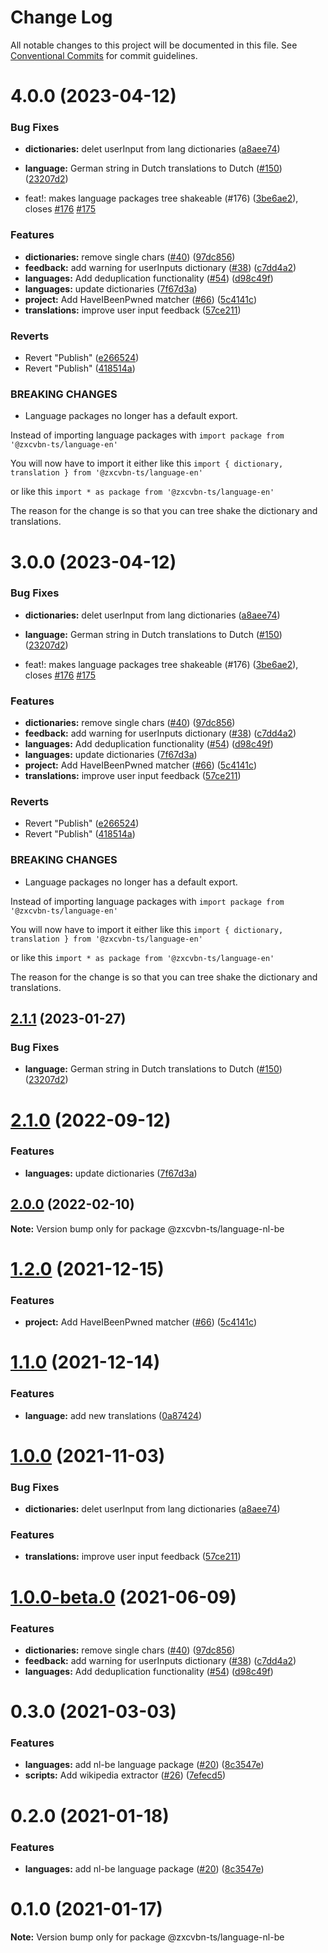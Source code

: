 # Change Log

All notable changes to this project will be documented in this file.
See [Conventional Commits](https://conventionalcommits.org) for commit guidelines.

# 4.0.0 (2023-04-12)

### Bug Fixes

- **dictionaries:** delet userInput from lang dictionaries ([a8aee74](https://github.com/zxcvbn-ts/zxcvbn/commit/a8aee74aec1e01e8c9948a10be83422ba0ed1fbb))
- **language:** German string in Dutch translations to Dutch ([#150](https://github.com/zxcvbn-ts/zxcvbn/issues/150)) ([23207d2](https://github.com/zxcvbn-ts/zxcvbn/commit/23207d2fcbfa1cdac521bce6349caef65094b483))

- feat!: makes language packages tree shakeable (#176) ([3be6ae2](https://github.com/zxcvbn-ts/zxcvbn/commit/3be6ae2ae3f4ff7ade756df50c60274cbc2b0e20)), closes [#176](https://github.com/zxcvbn-ts/zxcvbn/issues/176) [#175](https://github.com/zxcvbn-ts/zxcvbn/issues/175)

### Features

- **dictionaries:** remove single chars ([#40](https://github.com/zxcvbn-ts/zxcvbn/issues/40)) ([97dc856](https://github.com/zxcvbn-ts/zxcvbn/commit/97dc8562a4176f34c10fbb1cefce8d55cfbae25a))
- **feedback:** add warning for userInputs dictionary ([#38](https://github.com/zxcvbn-ts/zxcvbn/issues/38)) ([c7dd4a2](https://github.com/zxcvbn-ts/zxcvbn/commit/c7dd4a27cdd787b91b0234d88fbf3340738e9027))
- **languages:** Add deduplication functionality ([#54](https://github.com/zxcvbn-ts/zxcvbn/issues/54)) ([d98c49f](https://github.com/zxcvbn-ts/zxcvbn/commit/d98c49f11f05109f16ac4d5fbdd8cb1c0805eb1d))
- **languages:** update dictionaries ([7f67d3a](https://github.com/zxcvbn-ts/zxcvbn/commit/7f67d3a71ef3b1136fc965c21d9febbfa3e74193))
- **project:** Add HaveIBeenPwned matcher ([#66](https://github.com/zxcvbn-ts/zxcvbn/issues/66)) ([5c4141c](https://github.com/zxcvbn-ts/zxcvbn/commit/5c4141cd34f6566fe753ce76572f74bb8229b414))
- **translations:** improve user input feedback ([57ce211](https://github.com/zxcvbn-ts/zxcvbn/commit/57ce211883018e08a454b9dfc1983ac19ced9787))

### Reverts

- Revert "Publish" ([e266524](https://github.com/zxcvbn-ts/zxcvbn/commit/e266524f4fd25684ae9dded81593e7e04a1eef97))
- Revert "Publish" ([418514a](https://github.com/zxcvbn-ts/zxcvbn/commit/418514affd9f9c6ef22ae1ad6b1dcb0cff330ef7))

### BREAKING CHANGES

- Language packages no longer has a default export.

Instead of importing language packages with
`import package from '@zxcvbn-ts/language-en'`

You will now have to import it either like this
`import { dictionary, translation } from '@zxcvbn-ts/language-en'`

or like this
`import * as package from '@zxcvbn-ts/language-en'`

The reason for the change is so that you can tree shake the
dictionary and translations.

# 3.0.0 (2023-04-12)

### Bug Fixes

- **dictionaries:** delet userInput from lang dictionaries ([a8aee74](https://github.com/zxcvbn-ts/zxcvbn/commit/a8aee74aec1e01e8c9948a10be83422ba0ed1fbb))
- **language:** German string in Dutch translations to Dutch ([#150](https://github.com/zxcvbn-ts/zxcvbn/issues/150)) ([23207d2](https://github.com/zxcvbn-ts/zxcvbn/commit/23207d2fcbfa1cdac521bce6349caef65094b483))

- feat!: makes language packages tree shakeable (#176) ([3be6ae2](https://github.com/zxcvbn-ts/zxcvbn/commit/3be6ae2ae3f4ff7ade756df50c60274cbc2b0e20)), closes [#176](https://github.com/zxcvbn-ts/zxcvbn/issues/176) [#175](https://github.com/zxcvbn-ts/zxcvbn/issues/175)

### Features

- **dictionaries:** remove single chars ([#40](https://github.com/zxcvbn-ts/zxcvbn/issues/40)) ([97dc856](https://github.com/zxcvbn-ts/zxcvbn/commit/97dc8562a4176f34c10fbb1cefce8d55cfbae25a))
- **feedback:** add warning for userInputs dictionary ([#38](https://github.com/zxcvbn-ts/zxcvbn/issues/38)) ([c7dd4a2](https://github.com/zxcvbn-ts/zxcvbn/commit/c7dd4a27cdd787b91b0234d88fbf3340738e9027))
- **languages:** Add deduplication functionality ([#54](https://github.com/zxcvbn-ts/zxcvbn/issues/54)) ([d98c49f](https://github.com/zxcvbn-ts/zxcvbn/commit/d98c49f11f05109f16ac4d5fbdd8cb1c0805eb1d))
- **languages:** update dictionaries ([7f67d3a](https://github.com/zxcvbn-ts/zxcvbn/commit/7f67d3a71ef3b1136fc965c21d9febbfa3e74193))
- **project:** Add HaveIBeenPwned matcher ([#66](https://github.com/zxcvbn-ts/zxcvbn/issues/66)) ([5c4141c](https://github.com/zxcvbn-ts/zxcvbn/commit/5c4141cd34f6566fe753ce76572f74bb8229b414))
- **translations:** improve user input feedback ([57ce211](https://github.com/zxcvbn-ts/zxcvbn/commit/57ce211883018e08a454b9dfc1983ac19ced9787))

### Reverts

- Revert "Publish" ([e266524](https://github.com/zxcvbn-ts/zxcvbn/commit/e266524f4fd25684ae9dded81593e7e04a1eef97))
- Revert "Publish" ([418514a](https://github.com/zxcvbn-ts/zxcvbn/commit/418514affd9f9c6ef22ae1ad6b1dcb0cff330ef7))

### BREAKING CHANGES

- Language packages no longer has a default export.

Instead of importing language packages with
`import package from '@zxcvbn-ts/language-en'`

You will now have to import it either like this
`import { dictionary, translation } from '@zxcvbn-ts/language-en'`

or like this
`import * as package from '@zxcvbn-ts/language-en'`

The reason for the change is so that you can tree shake the
dictionary and translations.

## [2.1.1](https://github.com/zxcvbn-ts/zxcvbn/compare/@zxcvbn-ts/language-nl-be@2.1.0...@zxcvbn-ts/language-nl-be@2.1.1) (2023-01-27)

### Bug Fixes

- **language:** German string in Dutch translations to Dutch ([#150](https://github.com/zxcvbn-ts/zxcvbn/issues/150)) ([23207d2](https://github.com/zxcvbn-ts/zxcvbn/commit/23207d2fcbfa1cdac521bce6349caef65094b483))

# [2.1.0](https://github.com/zxcvbn-ts/zxcvbn/compare/@zxcvbn-ts/language-nl-be@2.0.1...@zxcvbn-ts/language-nl-be@2.1.0) (2022-09-12)

### Features

- **languages:** update dictionaries ([7f67d3a](https://github.com/zxcvbn-ts/zxcvbn/commit/7f67d3a71ef3b1136fc965c21d9febbfa3e74193))

## [2.0.0](https://github.com/zxcvbn-ts/zxcvbn/compare/@zxcvbn-ts/language-nl-be@1.2.0...@zxcvbn-ts/language-nl-be@2.0.0) (2022-02-10)

**Note:** Version bump only for package @zxcvbn-ts/language-nl-be

# [1.2.0](https://github.com/zxcvbn-ts/zxcvbn/compare/@zxcvbn-ts/language-nl-be@1.0.0...@zxcvbn-ts/language-nl-be@1.2.0) (2021-12-15)

### Features

- **project:** Add HaveIBeenPwned matcher ([#66](https://github.com/zxcvbn-ts/zxcvbn/issues/66)) ([5c4141c](https://github.com/zxcvbn-ts/zxcvbn/commit/5c4141cd34f6566fe753ce76572f74bb8229b414))

# [1.1.0](https://github.com/zxcvbn-ts/zxcvbn/compare/@zxcvbn-ts/language-nl-be@1.0.0...@zxcvbn-ts/language-nl-be@1.1.0) (2021-12-14)

### Features

- **language:** add new translations ([0a87424](https://github.com/zxcvbn-ts/zxcvbn/commit/0a874242d139314907d7b33db1cdb85d2363d338))

# [1.0.0](https://github.com/zxcvbn-ts/zxcvbn/compare/@zxcvbn-ts/language-nl-be@1.0.0-beta.0...@zxcvbn-ts/language-nl-be@1.0.0) (2021-11-03)

### Bug Fixes

- **dictionaries:** delet userInput from lang dictionaries ([a8aee74](https://github.com/zxcvbn-ts/zxcvbn/commit/a8aee74aec1e01e8c9948a10be83422ba0ed1fbb))

### Features

- **translations:** improve user input feedback ([57ce211](https://github.com/zxcvbn-ts/zxcvbn/commit/57ce211883018e08a454b9dfc1983ac19ced9787))

# [1.0.0-beta.0](https://github.com/zxcvbn-ts/zxcvbn/compare/@zxcvbn-ts/language-nl-be@0.3.0...@zxcvbn-ts/language-nl-be@1.0.0-beta.0) (2021-06-09)

### Features

- **dictionaries:** remove single chars ([#40](https://github.com/zxcvbn-ts/zxcvbn/issues/40)) ([97dc856](https://github.com/zxcvbn-ts/zxcvbn/commit/97dc8562a4176f34c10fbb1cefce8d55cfbae25a))
- **feedback:** add warning for userInputs dictionary ([#38](https://github.com/zxcvbn-ts/zxcvbn/issues/38)) ([c7dd4a2](https://github.com/zxcvbn-ts/zxcvbn/commit/c7dd4a27cdd787b91b0234d88fbf3340738e9027))
- **languages:** Add deduplication functionality ([#54](https://github.com/zxcvbn-ts/zxcvbn/issues/54)) ([d98c49f](https://github.com/zxcvbn-ts/zxcvbn/commit/d98c49f11f05109f16ac4d5fbdd8cb1c0805eb1d))

# 0.3.0 (2021-03-03)

### Features

- **languages:** add nl-be language package ([#20](https://github.com/zxcvbn-ts/zxcvbn/issues/20)) ([8c3547e](https://github.com/zxcvbn-ts/zxcvbn/commit/8c3547ed732f7c1483361cb9189bdd29a646902b))
- **scripts:** Add wikipedia extractor ([#26](https://github.com/zxcvbn-ts/zxcvbn/issues/26)) ([7efecd5](https://github.com/zxcvbn-ts/zxcvbn/commit/7efecd5bc5f54c4786e4091f79e6eba77fee5498))

# 0.2.0 (2021-01-18)

### Features

- **languages:** add nl-be language package ([#20](https://github.com/zxcvbn-ts/zxcvbn/issues/20)) ([8c3547e](https://github.com/zxcvbn-ts/zxcvbn/commit/8c3547ed732f7c1483361cb9189bdd29a646902b))

# 0.1.0 (2021-01-17)

**Note:** Version bump only for package @zxcvbn-ts/language-nl-be
